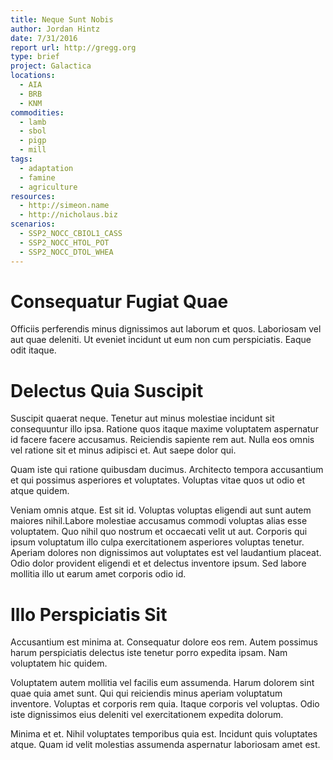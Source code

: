 ```yaml
---
title: Neque Sunt Nobis
author: Jordan Hintz
date: 7/31/2016
report url: http://gregg.org
type: brief
project: Galactica
locations:
  - AIA
  - BRB
  - KNM
commodities:
  - lamb
  - sbol
  - pigp
  - mill
tags:
  - adaptation
  - famine
  - agriculture
resources:
  - http://simeon.name
  - http://nicholaus.biz
scenarios:
  - SSP2_NOCC_CBIOL1_CASS
  - SSP2_NOCC_HTOL_POT
  - SSP2_NOCC_DTOL_WHEA
---
```

# Consequatur Fugiat Quae
Officiis perferendis minus dignissimos aut laborum et quos. Laboriosam vel aut quae deleniti. Ut eveniet incidunt ut eum non cum perspiciatis. Eaque odit itaque.

# Delectus Quia Suscipit
Suscipit quaerat neque. Tenetur aut minus molestiae incidunt sit consequuntur illo ipsa. Ratione quos itaque maxime voluptatem aspernatur id facere facere accusamus. Reiciendis sapiente rem aut. Nulla eos omnis vel ratione sit et minus adipisci et. Aut saepe dolor qui.
 Quam iste qui ratione quibusdam ducimus. Architecto tempora accusantium et qui possimus asperiores et voluptates. Voluptas vitae quos ut odio et atque quidem.
 Veniam omnis atque. Est sit id. Voluptas voluptas eligendi aut sunt autem maiores nihil.Labore molestiae accusamus commodi voluptas alias esse voluptatem. Quo nihil quo nostrum et occaecati velit ut aut. Corporis qui ipsum voluptatum illo culpa exercitationem asperiores voluptas tenetur. Aperiam dolores non dignissimos aut voluptates est vel laudantium placeat. Odio dolor provident eligendi et et delectus inventore ipsum. Sed labore mollitia illo ut earum amet corporis odio id.

# Illo Perspiciatis Sit
Accusantium est minima at. Consequatur dolore eos rem. Autem possimus harum perspiciatis delectus iste tenetur porro expedita ipsam. Nam voluptatem hic quidem.
 Voluptatem autem mollitia vel facilis eum assumenda. Harum dolorem sint quae quia amet sunt. Qui qui reiciendis minus aperiam voluptatum inventore. Voluptas et corporis rem quia. Itaque corporis vel voluptas. Odio iste dignissimos eius deleniti vel exercitationem expedita dolorum.
 Minima et et. Nihil voluptates temporibus quia est. Incidunt quis voluptates atque. Quam id velit molestias assumenda aspernatur laboriosam amet est.
